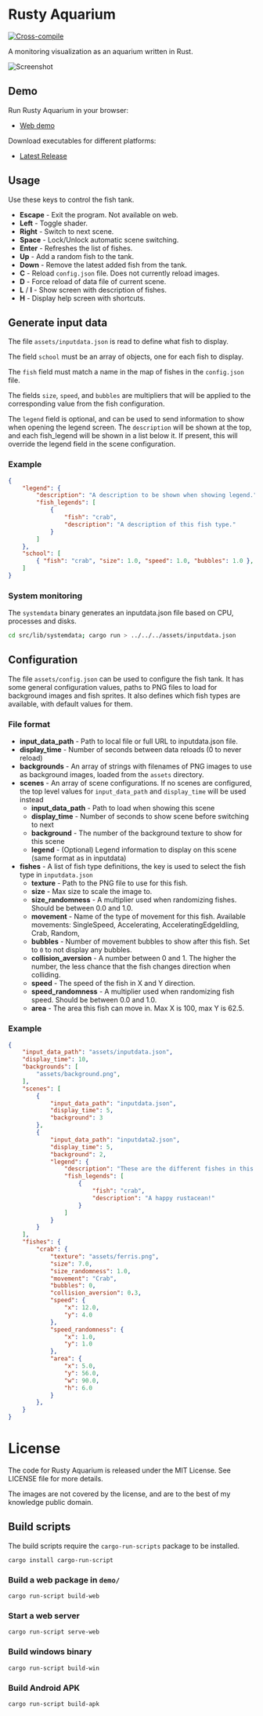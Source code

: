 Rusty Aquarium
==============
[![Cross-compile](https://github.com/ollej/rusty-aquarium/actions/workflows/crosscompile.yml/badge.svg)](https://github.com/ollej/rusty-aquarium/actions/workflows/crosscompile.yml)

A monitoring visualization as an aquarium written in Rust.

![Screenshot](https://ollej.github.io/rusty-aquarium/assets/screenshot.png)

Demo
----

Run Rusty Aquarium in your browser:

 * [Web demo](https://ollej.github.io/rusty-aquarium/demo/)

Download executables for different platforms:

 * [Latest Release](https://github.com/ollej/rusty-aquarium/releases/latest)

Usage
-----

Use these keys to control the fish tank.

* **Escape** - Exit the program. Not available on web.
* **Left** - Toggle shader.
* **Right** - Switch to next scene.
* **Space** - Lock/Unlock automatic scene switching.
* **Enter** - Refreshes the list of fishes.
* **Up** - Add a random fish to the tank.
* **Down** - Remove the latest added fish from the tank.
* **C** - Reload `config.json` file. Does not currently reload images.
* **D** - Force reload of data file of current scene.
* **L** / **I** - Show screen with description of fishes.
* **H** - Display help screen with shortcuts.

Generate input data
-------------------

The file `assets/inputdata.json` is read to define what fish to display.

The field `school` must be an array of objects, one for each fish to
display.

The `fish` field must match a name in the map of fishes in the
`config.json` file.

The fields `size`, `speed`, and `bubbles` are multipliers that will be applied
to the corresponding value from the fish configuration.

The `legend` field is optional, and can be used to send information to show
when opening the legend screen. The `description` will be shown at the top,
and each fish_legend will be shown in a list below it. If present, this will
override the legend field in the scene configuration.

### Example

```json
{
    "legend": {
        "description": "A description to be shown when showing legend.",
        "fish_legends": [
            {
                "fish": "crab",
                "description": "A description of this fish type."
            }
        ]
    },
    "school": [
        { "fish": "crab", "size": 1.0, "speed": 1.0, "bubbles": 1.0 },
    ]
}
```

### System monitoring

The `systemdata` binary generates an inputdata.json file based on CPU,
processes and disks.

```bash
cd src/lib/systemdata; cargo run > ../../../assets/inputdata.json
```

Configuration
-------------

The file `assets/config.json` can be used to configure the fish tank. It has
some general configuration values, paths to PNG files to load for background
images and fish sprites. It also defines which fish types are available,
with default values for them.

### File format

 * **input_data_path** - Path to local file or full URL to inputdata.json file.
 * **display_time** - Number of seconds between data reloads (0 to never reload)
 * **backgrounds** - An array of strings with filenames of PNG images to use as
 background images, loaded from the `assets` directory.
 * **scenes** - An array of scene configurations. If no scenes are configured,
   the top level values for `input_data_path` and `display_time` will be used
   instead
   * **input_data_path** - Path to load when showing this scene
   * **display_time** - Number of seconds to show scene before switching to next
   * **background** - The number of the background texture to show for this scene
   * **legend** - (Optional) Legend information to display on this scene (same
   format as in inputdata)
 * **fishes** - A list of fish type definitions, the key is used to select the
 fish type in `inputdata.json`
    * **texture** - Path to the PNG file to use for this fish.
    * **size** - Max size to scale the image to.
    * **size_randomness** - A multiplier used when randomizing fishes. Should
    be between 0.0 and 1.0.
    * **movement** - Name of the type of movement for this fish. Available
    movements: SingleSpeed, Accelerating, AcceleratingEdgeIdling, Crab, Random,
    * **bubbles** - Number of movement bubbles to show after this fish. Set to
    `0` to not display any bubbles.
    * **collision_aversion** - A number between 0 and 1. The higher the
    number, the less chance that the fish changes direction when colliding.
    * **speed** - The speed of the fish in X and Y direction.
    * **speed_randomness** - A multiplier used when randomizing fish speed.
    Should be between 0.0 and 1.0.
    * **area** - The area this fish can move in. Max X is 100, max Y is 62.5.

### Example

```json
{
    "input_data_path": "assets/inputdata.json",
    "display_time": 10,
    "backgrounds": [
        "assets/background.png",
    ],
    "scenes": [
        {
            "input_data_path": "inputdata.json",
            "display_time": 5,
            "background": 3
        },
        {
            "input_data_path": "inputdata2.json",
            "display_time": 5,
            "background": 2,
            "legend": {
                "description": "These are the different fishes in this aquarium.",
                "fish_legends": [
                    {
                        "fish": "crab",
                        "description": "A happy rustacean!"
                    }
                ]
            }
        }
    ],
    "fishes": {
        "crab": {
            "texture": "assets/ferris.png",
            "size": 7.0,
            "size_randomness": 1.0,
            "movement": "Crab",
            "bubbles": 0,
            "collision_aversion": 0.3,
            "speed": {
                "x": 12.0,
                "y": 4.0
            },
            "speed_randomness": {
                "x": 1.0,
                "y": 1.0
            },
            "area": {
                "x": 5.0,
                "y": 56.0,
                "w": 90.0,
                "h": 6.0
            }
        },
    }
}
```

License
=======

The code for Rusty Aquarium is released under the MIT License.
See LICENSE file for more details.

The images are not covered by the license, and are to the best of my knowledge
public domain.

Build scripts
-------------

The build scripts require the `cargo-run-scripts` package to be installed.

```
cargo install cargo-run-script
```

### Build a web package in `demo/`
```
cargo run-script build-web
```

### Start a web server
```
cargo run-script serve-web
```

### Build windows binary
```
cargo run-script build-win
```

### Build Android APK
```
cargo run-script build-apk
```

